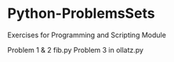 # Python-ProblemsSets
Exercises for Programming and Scripting Module

Problem 1 & 2 fib.py 
Problem 3 in ollatz.py


